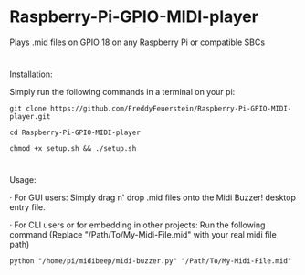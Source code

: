 # Raspberry-Pi-GPIO-MIDI-player
Plays .mid files on GPIO 18 on any Raspberry Pi or compatible SBCs
#
Installation:

Simply run the following commands in a terminal on your pi:
```
git clone https://github.com/FreddyFeuerstein/Raspberry-Pi-GPIO-MIDI-player.git
```
```
cd Raspberry-Pi-GPIO-MIDI-player
```
```
chmod +x setup.sh && ./setup.sh
```
#
Usage:

· For GUI users:
  Simply drag n' drop .mid files onto the Midi Buzzer! desktop entry file.

· For CLI users or for embedding in other projects:
  Run the following command (Replace "/Path/To/My-Midi-File.mid" with your real midi file path)
```
python "/home/pi/midibeep/midi-buzzer.py" "/Path/To/My-Midi-File.mid"
```
